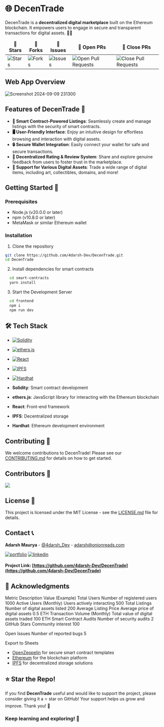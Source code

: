 # 🌐 DecenTrade

DecenTrade is a **decentralized digital marketplace** built on the Ethereum blockchain. It empowers users to engage in secure and transparent transactions for digital assets. 💎✨

<table align="center">
    <thead align="center">
        <tr border: 2px;>
            <td><b>🌟 Stars</b></td>
            <td><b>🍴 Forks</b></td>
            <td><b>🐛 Issues</b></td>
            <td><b>🔔 Open PRs</b></td>
            <td><b>🔕 Close PRs</b></td>
        </tr>
     </thead>
    <tbody>
         <tr>
            <td><img alt="Stars" src="https://img.shields.io/github/stars/4darsh-Dev/DecenTrade?style=flat&logo=github"/></td>
             <td><img alt="Forks" src="https://img.shields.io/github/forks/4darsh-Dev/DecenTrade?style=flat&logo=github"/></td>
            <td><img alt="Issues" src="https://img.shields.io/github/issues/4darsh-Dev/DecenTrade?style=flat&logo=github"/></td>
            <td><img alt="Open Pull Requests" src="https://img.shields.io/github/issues-pr/4darsh-Dev/DecenTrade?style=flat&logo=github"/></td>
           <td><img alt="Close Pull Requests" src="https://img.shields.io/github/issues-pr-closed/4darsh-Dev/DecenTrade?style=flat&color=critical&logo=github"/></td>
        </tr>
    </tbody>
</table>

## Web App Overview
![Screenshot 2024-09-09 231300](https://github.com/user-attachments/assets/bcc65b91-3104-486f-8f54-f895ed43720e)


## Features of DecenTrade 🌟

- **🤖 Smart Contract-Powered Listings**: Seamlessly create and manage listings with the security of smart contracts.
- **🖥️ User-Friendly Interface**: Enjoy an intuitive design for effortless browsing and interaction with digital assets.
- **🔒 Secure Wallet Integration**: Easily connect your wallet for safe and secure transactions.
- **🌟 Decentralized Rating & Review System**: Share and explore genuine feedback from users to foster trust in the marketplace.
- **🎨 Support for Various Digital Assets**: Trade a wide range of digital items, including art, collectibles, domains, and more!

## Getting Started 🚀 

### Prerequisites

- Node.js (v20.0.0 or later)
- npm (v10.8.0 or later)
- MetaMask or similar Ethereum wallet

### Installation

1. Clone the repository
```bash
git clone https://github.com/4darsh-Dev/DecenTrade.git
cd DecenTrade
```
2. Install dependencies for smart contracts
```bash
  cd smart-contracts
  yarn install
```
3. Start the Development Server
```bash
  cd frontend
  npm i
  npm run dev
```

## 🛠️ Tech Stack

- [![Solidity](https://img.shields.io/badge/Solidity-333333?logo=solidity&logoColor=white&style=flat-square&label=)](https://soliditylang.org/)
- [![ethers.js](https://img.shields.io/badge/ethers.js-4B4B4B?logo=ethereum&logoColor=white&style=flat-square&label=)](https://docs.ethers.io/v5/)
- [![React](https://img.shields.io/badge/React-61DAFB?logo=react&logoColor=black&style=flat-square&label=)](https://reactjs.org/)
- [![IPFS](https://img.shields.io/badge/IPFS-5E9B8C?logo=ipfs&logoColor=white&style=flat-square&label=)](https://ipfs.io/)
- [![Hardhat](https://img.shields.io/badge/Hardhat-5C4DE3?logo=hardhat&logoColor=white&style=flat-square&label=)](https://hardhat.org/)


- **Solidity**: Smart contract development
- **ethers.js**: JavaScript library for interacting with the Ethereum blockchain
- **React**: Front-end framework
- **IPFS**: Decentralized storage
- **Hardhat**: Ethereum development environment


## Contributing 🤝

We welcome contributions to DecenTrade! Please see our [CONTRIBUTING.md](CONTRIBUTING.md) for details on how to get started.


## Contributors 🤩
<img src="https://contrib.rocks/image?repo=4darsh-Dev/DecenTrade" />


## License 📜

This project is licensed under the MIT License - see the [LICENSE.md](LICENSE.md) file for details.

## Contact 📞

**Adarsh Maurya** - [@4darsh_Dev](https://twitter.com/4darsh_Dev) - adarsh@onionreads.com

[![portfolio](https://img.shields.io/badge/my_portfolio-000?style=for-the-badge&logo=ko-fi&logoColor=white)](https://adarshmaurya.onionreads.com/)
[![linkedin](https://img.shields.io/badge/linkedin-0A66C2?style=for-the-badge&logo=linkedin&logoColor=white)](https://www.linkedin.com/in/adarsh-maurya-dev/)

#### Project Link: [https://github.com/4darsh-Dev/DecenTrade](https://github.com/4darsh-Dev/DecenTrade)

## 🙏 Acknowledgments
Metric	Description	Value (Example)
Total Users	Number of registered users	1000
Active Users (Monthly)	Users actively interacting	500
Total Listings	Number of digital assets listed	200
Average Listing Price	Average price of digital assets	0.5 ETH
Transaction Volume (Monthly)	Total value of digital assets traded	100 ETH
Smart Contract Audits	Number of security audits	2
GitHub Stars	Community interest	100

Open Issues	Number of reported bugs	5

Export to Sheets


- [OpenZeppelin](https://openzeppelin.com/) for secure smart contract templates
- [Ethereum](https://ethereum.org/) for the blockchain platform
- [IPFS](https://ipfs.io/) for decentralized storage solutions

## ⭐ Star the Repo!

If you find **DecenTrade** useful and would like to support the project, please consider giving it a ⭐ star on GitHub! Your support helps us grow and improve. Thank you! 🙌

### Keep learning and exploring! 🚀
